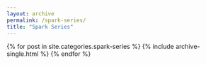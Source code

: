 ```yaml
---
layout: archive
permalink: /spark-series/
title: "Spark Series"
---
```


<div class="tiles">
{% for post in site.categories.spark-series %}
	{% include archive-single.html %}
{% endfor %}
</div><!-- /.tiles -->
